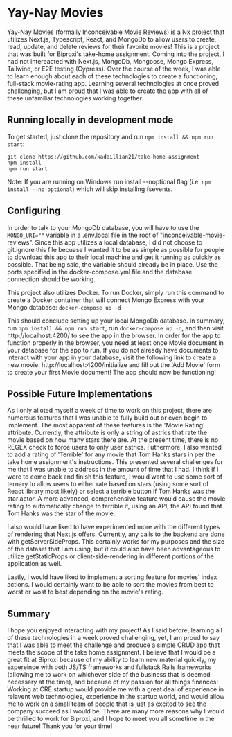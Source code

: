 # Yay-Nay Movies

Yay-Nay Movies (formally Inconceivable Movie Reviews) is a Nx project that utilizes Next.js, Typescript, React, and MongoDb to allow users to create, read, update, and delete reviews for their favorite movies! This is a project that was built for Biproxi's take-home assignment. Coming into the project, I had not intereacted with Next.js, MongoDb, Mongoose, Mongo Express, Tailwind, or E2E testing (Cypress). Over the course of the week, I was able to learn enough about each of these technologies to create a functioning, full-stack movie-rating app. Learning several technologies at once proved challenging, but I am proud that I was able to create the app with all of these unfamiliar technologies working together.

## Running locally in development mode

To get started, just clone the repository and run `npm install && npm run start`:

    git clone https://github.com/kadeillian21/take-home-assignment
    npm install
    npm run start

Note: If you are running on Windows run install --noptional flag (i.e. `npm install --no-optional`) which will skip installing fsevents.

## Configuring

In order to talk to your MongoDb database, you will have to use the `MONGO_URI=""` variable in a .env.local file in the root of "inconceivable-movie-reviews". Since this app utilizes a local database, I did not choose to git.ignore this file becuase I wanted it to be as simple as possible for people to download this app to their local machine and get it running as quickly as possible. That being said, the variable should already be in place. Use the ports specified in the docker-compose.yml file and the database connection should be working.

This project also utilizes Docker. To run Docker, simply run this command to create a Docker container that will connect Mongo Express with your Mongo database: `docker-compose up -d`

This should conclude setting up your local MongoDb database. In summary, run `npm install && npm run start`, run `docker-compose up -d`, and then visit http://localhost:4200/ to see the app in the browser. In order for the app to function properly in the browser, you need at least once Movie document in your database for the app to run. If you do not already have documents to interact with your app in your database, visit the following link to create a new movie: http://localhost:4200/initialize and fill out the 'Add Movie' form to create your first Movie document! The app should now be functioning!

## Possible Future Implementations

As I only alloted myself a week of time to work on this project, there are numerous features that I was unable to fully build out or even begin to implement. The most apparent of these features is the 'Movie Rating' attribute. Currently, the attribute is only a string of astrics that rate the movie based on how many stars there are. At the present time, there is no REGEX check to force users to only user astrics. Futhermore, I also wanted to add a rating of 'Terrible' for any movie that Tom Hanks stars in per the take home assignment's instructions. This presented several challenges for me that I was unable to address in the amount of time that I had. I think if I were to come back and finish this feature, I would want to use some sort of ternary to allow users to either rate based on stars (using some sort of React library most likely) or select a terrible button if Tom Hanks was the star actor. A more advanced, comprehensive feature would cause the movie rating to automatically change to terrible if, using an API, the API found that Tom Hanks was the star of the movie.

I also would have liked to have experimented more with the different types of rendering that Next.js offers. Currently, any calls to the backend are done with getServerSideProps. This certainly works for my purposes and the size of the dataset that I am using, but it could also have been advantageous to utilize getStaticProps or client-side-rendering in different portions of the application as well.

Lastly, I would have liked to implement a sorting feature for movies' index actions. I would certainly want to be able to sort the movies from best to worst or wost to best depending on the movie's rating.

## Summary

I hope you enjoyed interacting with my project! As I said before, learning all of these technologies in a week proved challenging, yet, I am proud to say that I was able to meet the challenge and produce a simple CRUD app that meets the scope of the take home assignment. I believe that I would be a great fit at Biproxi because of my ability to learn new material quickly, my expereince with both JS/TS frameworks and fullstack Rails frameworks (allowing me to work on whichever side of the business that is deemed necessary at the time), and because of my passion for all things finances! Working at CRE startup would provide me with a great deal of experience in relavent web technologies, experience in the startup world, and would allow me to work on a small team of people that is just as excited to see the company succeed as I would be. There are many more reasons why I would be thrilled to work for Biproxi, and I hope to meet you all sometime in the near future! Thank you for your time!
